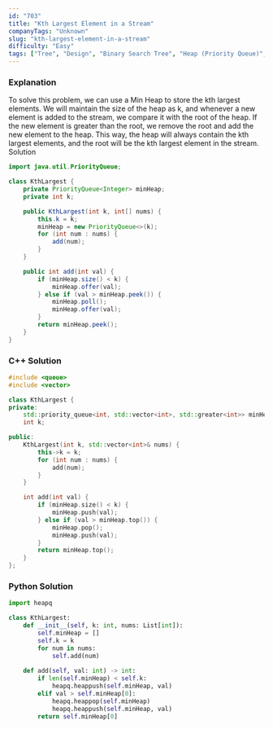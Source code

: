 ```yaml
---
id: "703"
title: "Kth Largest Element in a Stream"
companyTags: "Unknown"
slug: "kth-largest-element-in-a-stream"
difficulty: "Easy"
tags: ["Tree", "Design", "Binary Search Tree", "Heap (Priority Queue)", "Binary Tree", "Data Stream"]
---
```


### Explanation

To solve this problem, we can use a Min Heap to store the kth largest elements. We will maintain the size of the heap as k, and whenever a new element is added to the stream, we compare it with the root of the heap. If the new element is greater than the root, we remove the root and add the new element to the heap. This way, the heap will always contain the kth largest elements, and the root will be the kth largest element in the stream.
 Solution
```java
import java.util.PriorityQueue;

class KthLargest {
    private PriorityQueue<Integer> minHeap;
    private int k;

    public KthLargest(int k, int[] nums) {
        this.k = k;
        minHeap = new PriorityQueue<>(k);
        for (int num : nums) {
            add(num);
        }
    }

    public int add(int val) {
        if (minHeap.size() < k) {
            minHeap.offer(val);
        } else if (val > minHeap.peek()) {
            minHeap.poll();
            minHeap.offer(val);
        }
        return minHeap.peek();
    }
}
```

### C++ Solution
```cpp
#include <queue>
#include <vector>

class KthLargest {
private:
    std::priority_queue<int, std::vector<int>, std::greater<int>> minHeap;
    int k;

public:
    KthLargest(int k, std::vector<int>& nums) {
        this->k = k;
        for (int num : nums) {
            add(num);
        }
    }

    int add(int val) {
        if (minHeap.size() < k) {
            minHeap.push(val);
        } else if (val > minHeap.top()) {
            minHeap.pop();
            minHeap.push(val);
        }
        return minHeap.top();
    }
};
```

### Python Solution
```python
import heapq

class KthLargest:
    def __init__(self, k: int, nums: List[int]):
        self.minHeap = []
        self.k = k
        for num in nums:
            self.add(num)
    
    def add(self, val: int) -> int:
        if len(self.minHeap) < self.k:
            heapq.heappush(self.minHeap, val)
        elif val > self.minHeap[0]:
            heapq.heappop(self.minHeap)
            heapq.heappush(self.minHeap, val)
        return self.minHeap[0]
```